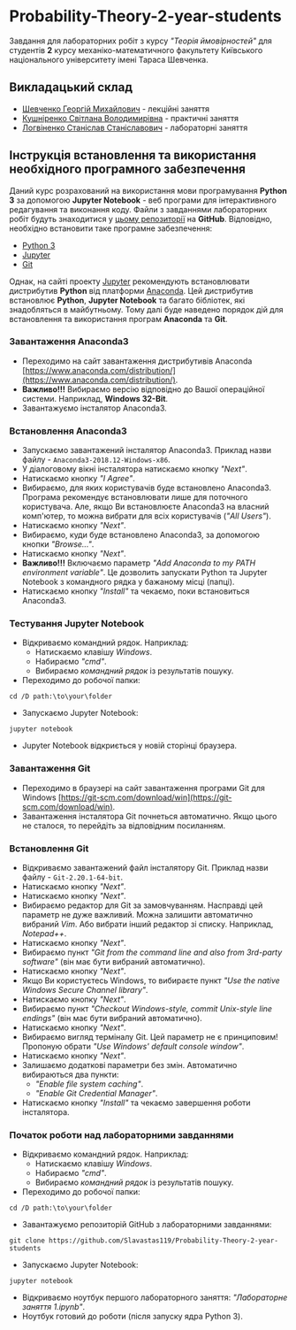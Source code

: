 # Probability-Theory-2-year-students

Завдання для лабораторних робіт з курсу *"Теорія ймовірностей"* для студентів **2** курсу механіко-математичного факультету Київського національного університету імені Тараса Шевченка.


## Викладацький склад
- [Шевченко Георгій Михайлович](http://probability.univ.kiev.ua/index.php?page=userinfo&person=zhoraster&lan=ua) - лекційні заняття
- [Кушніренко Світлана Володимирівна](http://generalmath.knu.ua/kushnirenko-svitlana-volodymyrivna/) - практичні заняття
- [Логвіненко Станіслав Станіславович](http://probability.univ.kiev.ua/index.php?page=userinfo&person=slogvinenko&lan=ua) - лабораторні заняття


## Інструкція встановлення та використання необхідного програмного забезпечення
Даний курс розрахований на використання мови програмування **Python 3** за допомогою **Jupyter Notebook** - веб програми для інтерактивного редагування та виконання коду.
Файли з завданнями лабораторних робіт будуть знаходитися у [цьому репозиторії](https://github.com/Slavastas119/Probability-Theory-2-year-students) на **GitHub**.
Відповідно, необхідно встановити таке програмне забезпечення:
- [Python 3](https://www.python.org/)
- [Jupyter](https://jupyter.org/)
- [Git](https://git-scm.com/)

Однак, на сайті проекту [Jupyter](https://jupyter.org/) рекомендують встановлювати дистрибутив **Python** від платформи [Anaconda](https://www.anaconda.com/).
Цей дистрибутив встановлює **Python**, **Jupyter Notebook** та багато бібліотек, які знадобляться в майбутньому.
Тому далі буде наведено порядок дій для встановлення та використання програм **Anaconda** та **Git**.

### Завантаження Anaconda3
- Переходимо на сайт завантаження дистрибутивів Anaconda [https://www.anaconda.com/distribution/](https://www.anaconda.com/distribution/).
- **Важливо!!!** Вибираємо версію відповідно до Вашої операційної системи. Наприклад, **Windows 32-Bit**.
- Завантажуємо інсталятор Anaconda3.

### Встановлення Anaconda3
- Запускаємо завантажений інсталятор Anaconda3. Приклад назви файлу - `Anaconda3-2018.12-Windows-x86`.
- У діалоговому вікні інсталятора натискаємо кнопку *"Next"*.
- Натискаємо кнопку *"I Agree"*.
- Вибираємо, для яких користувачів буде встановлено Anaconda3. Програма рекомендує встановлювати лише для поточного користувача. Але, якщо Ви встановлюєте Anaconda3 на власний комп'ютер, то можна вибрати для всіх користувачів (*"All Users"*).
- Натискаємо кнопку *"Next"*.
- Вибираємо, куди буде встановлено Anaconda3, за допомогою кнопки *"Browse..."*.
- Натискаємо кнопку *"Next"*.
- **Важливо!!!** Включаємо параметр *"Add Anaconda to my PATH environment variable"*. Це дозволить запускати Python та Jupyter Notebook з командного рядка у бажаному місці (папці).
- Натискаємо кнопку *"Install"* та чекаємо, поки встановиться Anaconda3.

### Тестування Jupyter Notebook
- Відкриваємо командний рядок. Наприклад:
  - Натискаємо клавішу *Windows*.
  - Набираємо *"cmd"*.
  - Вибираємо *командний рядок* із результатів пошуку.
- Переходимо до робочої папки:
```
cd /D path:\to\your\folder
```
- Запускаємо Jupyter Notebook:
```
jupyter notebook
```
- Jupyter Notebook відкриється у новій сторінці браузера.

### Завантаження Git
- Переходимо в браузері на сайт завантаження програми Git для Windows [https://git-scm.com/download/win](https://git-scm.com/download/win).
- Завантаження інсталятора Git почнеться автоматично. Якщо цього не сталося, то перейдіть за відповідним посиланням.

### Встановлення Git
- Відкриваємо завантажений файл інсталятору Git. Приклад назви файлу - `Git-2.20.1-64-bit`.
- Натискаємо кнопку *"Next"*.
- Натискаємо кнопку *"Next"*.
- Вибираємо редактор для Git за замовчуванням. Насправді цей параметр не дуже важливий. Можна залишити автоматично вибраний *Vim*. Або вибрати інший редактор зі списку. Наприклад, *Notepad++*.
- Натискаємо кнопку *"Next"*.
- Вибираємо пункт *"Git from the command line and also from 3rd-party software"* (він має бути вибраний автоматично).
- Натискаємо кнопку *"Next"*.
- Якщо Ви користуєтесь Windows, то вибираєте пункт *"Use the native Windows Secure Channel library"*.
- Натискаємо кнопку *"Next"*.
- Вибираємо пункт *"Checkout Windows-style, commit Unix-style line endings"* (він має бути вибраний автоматично).
- Натискаємо кнопку *"Next"*.
- Вибираємо вигляд терміналу Git. Цей параметр не є принциповим! Пропоную обрати *"Use Windows' default console window"*.
- Натискаємо кнопку *"Next"*.
- Залишаємо додаткові параметри без змін. Автоматично вибираються два пункти:
  - *"Enable file system caching"*.
  - *"Enable Git Credential Manager"*.
- Натискаємо кнопку *"Install"* та чекаємо завершення роботи інсталятора.

### Початок роботи над лабораторними завданнями
- Відкриваємо командний рядок. Наприклад:
  - Натискаємо клавішу *Windows*.
  - Набираємо *"cmd"*.
  - Вибираємо *командний рядок* із результатів пошуку.
- Переходимо до робочої папки:
```
cd /D path:\to\your\folder
```
- Завантажуємо репозиторій GitHub з лабораторними завданнями:
```
git clone https://github.com/Slavastas119/Probability-Theory-2-year-students
```
- Запускаємо Jupyter Notebook:
```
jupyter notebook
```
- Відкриваємо ноутбук першого лабораторного заняття: *"Лабораторне заняття 1.ipynb"*.
- Ноутбук готовий до роботи (після запуску ядра Python 3).
